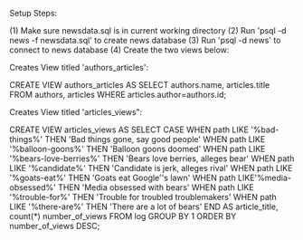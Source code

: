 
Setup Steps: 

(1) Make sure newsdata.sql is in current working directory
(2) Run 'psql -d news -f newsdata.sql' to create news database
(3) Run 'psql -d news' to connect to news database
(4) Create the two views below:

Creates View titled 'authors_articles':

CREATE VIEW authors_articles AS
SELECT authors.name, articles.title 
FROM authors, articles
WHERE articles.author=authors.id; 


Creates View titled 'articles_views":

CREATE VIEW articles_views AS
SELECT CASE
       WHEN path LIKE '%bad-things%' THEN 'Bad things gone, say good people' 
       WHEN path LIKE '%balloon-goons%' THEN 'Balloon goons doomed' 
       WHEN path LIKE '%bears-love-berries%' THEN 'Bears love berries, alleges bear' 
       WHEN path LIKE '%candidate%' THEN 'Candidate is jerk, alleges rival' 
       WHEN path LIKE '%goats-eat%' THEN 'Goats eat Google''s lawn' 
       WHEN path LIKE'%media-obsessed%' THEN 'Media obsessed with bears' 
       WHEN path LIKE '%trouble-for%' THEN 'Trouble for troubled troublemakers' 
       WHEN path LIKE '%there-are%' THEN 'There are a lot of bears' END AS article_title, count(*) number_of_views 
FROM log 
GROUP BY 1 
ORDER BY number_of_views DESC;
